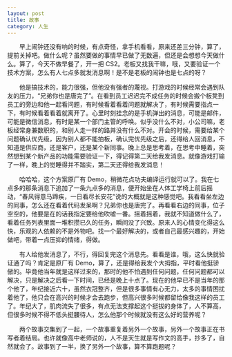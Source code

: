 ```yaml
---
layout: post
title: 故事
category: 人生
---
```


&emsp;&emsp;早上闹钟还没有响的时候，有点奇怪，拿手机看看，原来还差三分钟，算了，提前关掉吧。做什么呢？虽然要做的事情早已做了无数遍，但还是会想想今天做什么。算了，今天不做早餐了，开一把 CS2。老板又找我干嘛，哦，又要验证一个技术方案，怎么有人七点多就发消息啊！是不是老板的闹钟也是七点的呀？

&emsp;&emsp;他是搞技术的，能力很强，但他没有强者的蔑视。打游戏的时候经常会遇到队友的压力，“兄弟你也是唐完了”。在看到员工迟迟完不成任务的时候会搬个板凳到员工的旁边和他一起看问题，有时候看着看着问题就解决了，有时候需要指点一下，有时候看着看着就离开了。心里时刻挂念的是手机弹出的消息，可能是邮件，可能是微信消息，有时是某一个部门主管的呼唤。似乎没什么不对，小公司嘛，老板经常身兼数职的，和别人走一样的路并没有什么不对。开会的时候，需要给某个问题确认优先级，因为别人都不能拍板，确认完优先级之后，还得给人回消息，不知道是供应商，还是客户，还是某个新同事。晚上总是思考着，在思考中睡着，突然想到某个新产品的功能需要验证一下，得记得第二天给我发消息。就像游戏打输了一样，晚上的觉睡得并不踏实，第二天还得给我发消息！

&emsp;&emsp;哈哈哈，这个方案原厂有 Demo，稍微花点功夫编译运行就可以了。我在七点多的那条消息下追加了一条九点多的消息，便开始坐在人体工学椅上前后摇动，“春风得意马蹄疾，一日看尽长安花”说的大概就是这种感觉吧。我看看坐左边的同事，怎么还在看着代码发呆啊？兄弟你也是唐完了。再看看右边的同事，位子空空的，他要是在的话我指定要给他吹嘘一番。摇着摇着，我就不知道做什么了，看着任务列表里面一堆积攒已久的任务，瞬间没了兴致。原来人的心情变化得这么快，乐观的人依赖的不是外物吧。找一个最好解决的，或者自己最感兴趣的，开始做吧，带着一点压抑的情绪，得做。

&emsp;&emsp;有人给他发消息了，不行，得回复完这个消息先。看看是谁，哦，这么快就验证通了吗？肯定是原厂有 Demo，算了，还是得给我发个大拇指，平时看他挺骄傲的。毕竟他当年就是这样过来的，那时的他不怕遇到任何问题，任何问题都可以解决，只是解决之后看一下时间，已经是晚上十点了。现在的他早已不是当年的那个他了，年纪接近六十，虽然衣冠整齐，但是很多事情有心无力，太多的事情困扰着他了，他只会在高兴的时候才会去跑步，但高兴很多时候都留给像我这样的员工了。年纪大了，肌肉流失了很多，有点无法支撑起这个挺拔的身体了，人不算高，但很多时候不得不低头挺腰待人，怎么他那个时候就没有这么好的营养呢？

&emsp;&emsp;两个故事交集到了一起，一个故事重复着另外一个故事，另外一个故事正在书写者着结局。也许就像高中老师说的，人不是天生就是写作文的高手，抄多了，自然就会了。故事到了一半，换了另外一个故事，算不算跑题呢？
